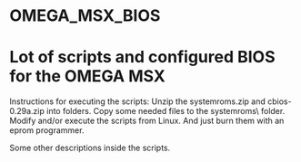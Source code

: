 # OMEGA_MSX_BIOS
Lot of scripts and configured BIOS for the OMEGA MSX
====================================================

Instructions for executing the scripts: 
Unzip the systemroms.zip and cbios-0.29a.zip into folders.
Copy some needed files to the systemroms\ folder.
Modify and/or execute the scripts from Linux.
And just burn them with an eprom programmer.

Some other descriptions inside the scripts.
